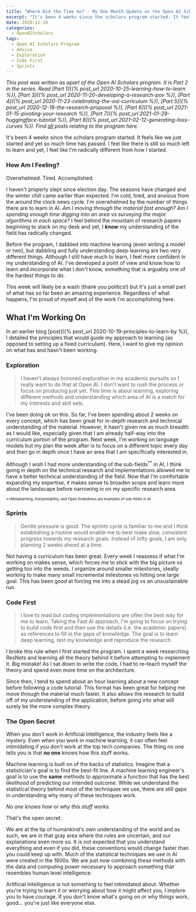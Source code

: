 ```yaml
---
title: "Where Did the Time Go? - My One Month Update on the Open AI Scholars Program"
excerpt: "It's been 4 weeks since the scholars program started. It feels like we just started and yet so much time has passed. I feel like there is still so much left to learn and yet, I feel like I'm radically different from how I started."
date: 2020-11-10
categories:
  - OpenAIScholars
tags:
  - Open AI Scholars Program
  - Advice
  - Exploration
  - Code First
  - Sprints
---
```


*This post was written as apart of the Open AI Scholars program. It is Part 2 in the series. Read [Part 1]({% post_url 2020-10-25-learning-how-to-learn %}), [Part 3]({% post_url 2020-11-20-developing-a-research-pov %}), [Part 4]({% post_url 2020-11-23-celebrating-the-oai-curriculum %}), [Part 5]({% post_url 2020-12-18-the-research-proposal %}), [Part 6]({% post_url 2021-01-15-pivoting-your-research %}), [Part 7]({% post_url 2021-01-29-huggingface-tutorial %}), [Part 8]({% post_url 2021-02-12-generating-loss-curves %}). Find [all](/tags/#open-ai-scholars-program) posts relating to the program here.*

It's been 4 weeks since the scholars program started. It feels like we just started and yet so much time has passed. I feel like there is still so much left to learn and yet, I feel like I'm radically different from how I started.

### How Am I Feeling?

Overwhelmed. Tired. Accomplished.

I haven't properly slept since election day. The seasons have changed and the winter chill came earlier than expected. I'm cold, tired, and anxious from the around the clock news cycle. I'm overwhelmed by the number of things there are to learn in AI. *Am I moving through the material fast enough? Am I spending enough time digging into an area vs surveying the major algorithms in each space?* I feel behind the mountain of research papers beginning to stack on my desk and yet, I ***know*** my understanding of the field has radically changed.

Before the program, I dabbled into machine learning (even writing a model or two), but dabbling and fully understanding deep learning are two very different things. Although I still have much to learn, I feel more confident in my understanding of AI. I've developed a point of view and know how to learn and incorporate what I don't know, something that is arguably one of the hardest things to do.

This week will likely be a wash (thank you politics!) but it's just a small part of what has so far been an amazing experience. Regardless of what happens, I'm proud of myself and of the work I'm accomplishing here.

## What I'm Working On

In an earlier blog [post]({% post_url 2020-10-19-principles-to-learn-by %}), I detailed the principles that would guide my approach to learning (as opposed to setting up a fixed curriculum). Here, I want to give my opinion on what has and hasn't been working.

### Exploration

>I haven't always honored exploration in my academic pursuits so I really want to do that at Open AI. I don't want to rush the process or focus on producing just yet. This time is about learning, exploring different methods and understanding which area of AI is a match for my interests and skill sets.

I've been doing ok on this. So far, I've been spending about 2 weeks on every concept, which has been great for in-depth research and technical understanding of the material. However, it hasn't given me as much breadth as I would like, especially given that I am already half-way into the curriculum portion of the program. Next week, I'm working on language models but my plan the week after is to focus on a different topic every day and then go in depth once I have an area that I am specifically interested in.

Although I wish I had more understanding of the sub-fields<sup>**</sup> in AI, I think going in depth on the technical research and implementations allowed me to have a better technical understanding of the field. Now that I'm comfortable expanding my expertise, it makes sense to broaden scope and learn more about the landscape before narrowing in on my specific research area.

<sub><sup>**Metalearning, Interpretability, and Open Endedness are examples of sub-fields in AI.</sup></sub>

### Sprints

>Gentle pressure is good. The sprints cycle is familiar to me and I think establishing a routine would enable me to best make slow, consistent progress towards my research goals. Instead of lofty goals, I am only planning 2 weeks ahead at a time.

Not having a curriculum has been great. Every week I reassess if what I'm working on makes sense, which forces me to stick with the big picture vs getting too into the weeds. I organize around smaller milestones, ideally working to make many small incremental milestones vs hitting one large goal. This has been good at forcing me into a stead jog vs an unsustainable run.

### Code First

>I love to read but coding implementations are often the best way for  me to learn. Taking the Fast AI approach, I'm going to focus on trying to build code first and then use the details (i.e. the academic papers) as references to fill in the gaps of knowledge. The goal is to learn deep learning, test my knowledge and reproduce the research.

I broke this rule when I first started the program. I spent a week researching ResNets and learning all the theory behind it before attempting to implement it. Big mistake! As I sat down to write the code, I had to re-teach myself the theory and spend even more time on the architecture.

Since then, I tend to spend about an hour learning about a new concept before following a code tutorial. This format has been great for helping me move through the material much faster. It also allows the research to build off of my understanding of the application, before going into what will surely be the more complex theory.

### The Open Secret

When you don't work in Artificial Intelligence, the industry feels like a mystery. Even when you work in machine learning, it can often feel intimidating if you don't work at the top tech companies. The thing no one tells you is that **no one** knows how this stuff works.

Machine learning is built on of the backs of statistics. Imagine that a statistician's goal is to find the best-fit line. A machine learning engineer's goal is to use the **same** methods to approximate a function that has the best *likelihood* of predicting our intended outcome. While we understand the statistical theory behind most of the techniques we use, there are still gaps in understanding why many of these techniques work.

*No one knows how or why this stuff works.*

That's the open secret.

We are at the tip of humankind's own understanding of the world and as such, we are in that gray area where the rules are uncertain, and our explanations even more so. It is not expected that you understand everything and even if you did, these conventions would change faster than you could keep up with. Much of the statistical techniques we use in AI were created in the 1800s. We are just *now* combining these methods with the data and computing power necessary to approach something that resembles human level intelligence.

Artificial Intelligence is not something to feel intimidated about. Whether you're trying to learn it or worrying about how it might affect you, I implore you to have courage. If you don't know what's going on or why things work, good... you're just like everyone else.
